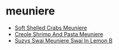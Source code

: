 # meuniere

 * [Soft Shelled Crabs Meuniere](../index/s/soft-shelled-crabs-meuniere-104885.json)
 * [Creole Shrimp And Pasta Meuniere](../index/c/creole-shrimp-and-pasta-meuniere.json)
 * [Suzys Swai Meuniere Swai In Lemon B](../index/s/suzys-swai-meuniere-swai-in-lemon-b.json)
